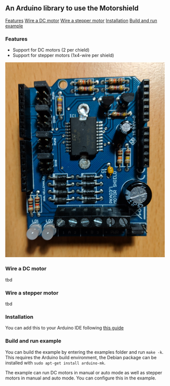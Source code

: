 ## An Arduino library to use the Motorshield

[Features](#Features)
[Wire a DC motor](#Wire-a-DC-motor)
[Wire a stepper motor](#Wire-a-stepper-motor)
[Installation](#Installation)
[Build and run example](#Build-and-run-example)

### Features
* Support for DC motors (2 per chield)
* Support for stepper motors (1x4-wire per shield)

![Image of motorshield board](/motorshield.png?raw=true)

### Wire a DC motor
tbd

### Wire a stepper motor
tbd

### Installation
You can add this to your Arduino IDE following
[this guide](https://www.arduino.cc/en/guide/libraries)

### Build and run example
You can build the example by entering the examples folder and run
`make -k`. This requires the Arduino build environment, the Debian
package can be installed with `sudo apt-get install arduino-mk`.

The example can run DC motors in manual or auto mode as well as
stepper motors in manual and auto mode. You can configure this in the
example.
